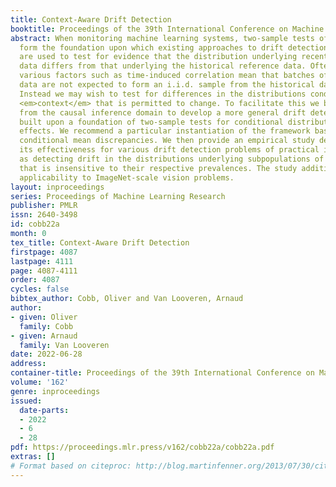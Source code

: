 ```yaml
---
title: Context-Aware Drift Detection
booktitle: Proceedings of the 39th International Conference on Machine Learning
abstract: When monitoring machine learning systems, two-sample tests of homogeneity
  form the foundation upon which existing approaches to drift detection build. They
  are used to test for evidence that the distribution underlying recent deployment
  data differs from that underlying the historical reference data. Often, however,
  various factors such as time-induced correlation mean that batches of recent deployment
  data are not expected to form an i.i.d. sample from the historical data distribution.
  Instead we may wish to test for differences in the distributions conditional on
  <em>context</em> that is permitted to change. To facilitate this we borrow machinery
  from the causal inference domain to develop a more general drift detection framework
  built upon a foundation of two-sample tests for conditional distributional treatment
  effects. We recommend a particular instantiation of the framework based on maximum
  conditional mean discrepancies. We then provide an empirical study demonstrating
  its effectiveness for various drift detection problems of practical interest, such
  as detecting drift in the distributions underlying subpopulations of data in a manner
  that is insensitive to their respective prevalences. The study additionally demonstrates
  applicability to ImageNet-scale vision problems.
layout: inproceedings
series: Proceedings of Machine Learning Research
publisher: PMLR
issn: 2640-3498
id: cobb22a
month: 0
tex_title: Context-Aware Drift Detection
firstpage: 4087
lastpage: 4111
page: 4087-4111
order: 4087
cycles: false
bibtex_author: Cobb, Oliver and Van Looveren, Arnaud
author:
- given: Oliver
  family: Cobb
- given: Arnaud
  family: Van Looveren
date: 2022-06-28
address:
container-title: Proceedings of the 39th International Conference on Machine Learning
volume: '162'
genre: inproceedings
issued:
  date-parts:
  - 2022
  - 6
  - 28
pdf: https://proceedings.mlr.press/v162/cobb22a/cobb22a.pdf
extras: []
# Format based on citeproc: http://blog.martinfenner.org/2013/07/30/citeproc-yaml-for-bibliographies/
---
```


